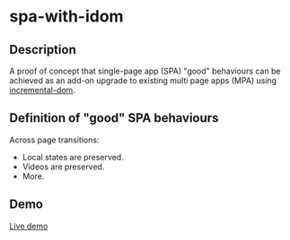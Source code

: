 # spa-with-idom

## Description

A proof of concept that single-page app (SPA) "good" behaviours can be achieved as an add-on upgrade to existing multi page apps (MPA) using [incremental-dom](https://github.com/google/incremental-dom).


## Definition of "good" SPA behaviours

Across page transitions:

* Local states are preserved.
* Videos are preserved.
* More.


## Demo

[Live demo](https://spa-with-idom.vercel.app/)

